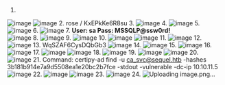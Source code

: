 1.
![image](https://github.com/user-attachments/assets/f90abc9f-bf3f-450c-a918-00389b8a00f6)
![image](https://github.com/user-attachments/assets/3d80583d-64f8-4823-9af6-d09fa11f6ee4)
2. rose / KxEPkKe6R8su
3. 
![image](https://github.com/user-attachments/assets/a829b55f-3682-4276-b6ec-24b2fa1e2347)
4.
![image](https://github.com/user-attachments/assets/9c27146a-0807-403b-9000-f80095be2370)
5.
![image](https://github.com/user-attachments/assets/b1b4cab3-353e-4e13-8d71-7b45fcf88cff)
6.
![image](https://github.com/user-attachments/assets/f6c041ff-1887-47f2-92df-d39d46805060)
7.
**User: sa
Pass: MSSQLP@ssw0rd!** <br>
![image](https://github.com/user-attachments/assets/6d358fca-d7b0-4857-95ac-697060e91449)
8.
![image](https://github.com/user-attachments/assets/f07213d5-091d-4fec-9447-ae42ad300b75)
9.
![image](https://github.com/user-attachments/assets/759b1f0f-2513-4259-9276-c7bd83ab4d62)
10.
![image](https://github.com/user-attachments/assets/d3db0093-052e-430c-b340-44922ac48da9)
![image](https://github.com/user-attachments/assets/b6902c35-dddf-4985-809d-588f50982c68)
11.
![image](https://github.com/user-attachments/assets/34186a61-6449-4426-9ca3-938b925a3694)
12.
![image](https://github.com/user-attachments/assets/c05842be-e4e7-4b9f-a705-84fedbfc579f)
13. WqSZAF6CysDQbGb3
![image](https://github.com/user-attachments/assets/05bb3d74-b6ba-4234-8727-a18bbdf03d73)
14.
![image](https://github.com/user-attachments/assets/db9e5416-a772-4ec7-a459-95d937931505)
15.
![image](https://github.com/user-attachments/assets/6477e286-4610-433b-926d-84c163f148ad)
16.
![image](https://github.com/user-attachments/assets/2a0e4061-54cd-47fa-909f-eea17715fdc7)
17.
![image](https://github.com/user-attachments/assets/0784e75a-e3aa-47a0-87cc-0a8db0eb65bb)
![image](https://github.com/user-attachments/assets/ef9b551c-2a66-4bb3-b5ad-05433137a1ec)
18.
![image](https://github.com/user-attachments/assets/168845a3-6574-4ed3-a269-d5f7c17419d4)
19.
![image](https://github.com/user-attachments/assets/c425a46e-3ca6-4c79-bd8f-467c968bdb7b)
![image](https://github.com/user-attachments/assets/2031f72c-addb-4c13-a6ba-152165d1369b)
20.
![image](https://github.com/user-attachments/assets/731b3cf8-de45-4bd6-b8c7-08147ffa86be)
21.
Command: certipy-ad find -u ca_svc@sequel.htb -hashes 3b181b914e7a9d5508ea1e20bc2b7fce -stdout -vulnerable -dc-ip 10.10.11.5
![image](https://github.com/user-attachments/assets/e45bc444-bfc7-4575-941a-788278fb4534)
22.
![image](https://github.com/user-attachments/assets/9382011b-a148-4836-b8e9-1591a21b1640)
![image](https://github.com/user-attachments/assets/ff77a274-da25-46bf-ab8a-8f712465ead9)
23.
![image](https://github.com/user-attachments/assets/c8bed7cb-2cee-40f7-b796-315d3ef9d60a)
24.
![Uploading image.png…]()


























































































